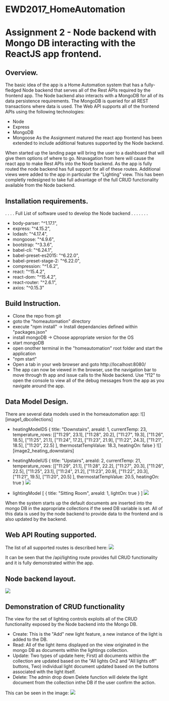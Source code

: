 # EWD2017_HomeAutomation
# Assignment 2 - Node backend with Mongo DB interacting with the ReactJS app frontend.

## Overview.
The basic idea of the app is a Home Automation system that has a fully-fledged Node backend that serves all of the Rest APIs required by the frontend app. The Node backend also interacts with a MongoDB for all of its data persistence requirements. The MongoDB is queried for all REST transactions where data is used. The Web API supports all of the frontend APIs using the following technologies:
- Node 
- Express
- MongoDB
- Mongoose
As the Assignment matured the react app frontend has been extended to include additional features supported by the Node backend.

When started up the landing page will bring the user to a dashboard that will give them options of where to go. Nnavagation from here will cause the react app to make Rest APIs into the Node backend. As the app is fully routed the node backend has full support for all of these routes. 
Additional views were added to the app in particular the "Lighting" view. This has been completly redesigned to take full advantage of the full CRUD functionality available from the Node backend. 

## Installation requirements.
. . . .  Full List of software used to develop the Node backend . . . . . . . 
+ body-parser: "^1.17.1",
+ express: "^4.15.2",
+ lodash: "^4.17.4",
+ mongoose: "^4.9.6",
+ bootstrap: "^3.3.6",
+ babel-cli: "^6.24.1",
+ babel-preset-es2015: "^6.22.0",
+ babel-preset-stage-2: "^6.22.0",
+ compression: "^1.6.2",
+ react: "^15.4.2",
+ react-dom: "^15.4.2",
+ react-router: "^2.6.1",
+ axios: "^0.15.3"

## Build Instruction.
+ Clone the repo from git
+ goto the "homeautomation" directory 
+ execute "npm install" 		-> Install dependancies defined within "packages.json"
+ install mongoDB           -> Choose appropriate version for the OS 
+ start mongoDB
+ open onother terminal in the "homeautomation" root folder and start the application
+ "npm start"
+ Open a tab in your web browser and goto http://localhost:8080/
+ The app can now be viewed in the browser, use the navigation bar to move through th app and issue calls to the Node backend. Use "f12" to open the console to view all of the debug messages from the app as you navigate around the app. 

## Data Model Design.
There are several data models used in the homeautomation app:
![][image1_dbcollections]

+ heatingModelDS {
    title: "Downstairs",
    areaId: 1,
    currentTemp: 23,
    temperature_rows: [["11:29", 23.1], ["11:28", 20.2], ["11:27", 19.3], ["11:26", 18.5], ["11:25", 21.1], 
                      ["11:24", 17.2], ["11:23", 21.9], ["11:22", 24.3], ["11:21", 18.5], ["11:20", 22.5]
    ],
    thermostatTempValue: 18.3,
    heatingOn: false
  }
![][image2_heating_downstairs]

+ heatingModelUS {
	  title: "Upstairs",
    areaId: 2,
	  currentTemp: 21,	
	  temperature_rows: [["11:29", 21.1], ["11:28", 22.2], ["11:27", 20.3], ["11:26", 22.5], ["11:25", 23.1], 
		 	 				        ["11:24", 21.2], ["11:23", 20.9], ["11:22", 20.3], ["11:21", 19.5], ["11:20", 20.5]
    ],
    thermostatTempValue: 20.5,
    heatingOn: true
  }
![][image3_heating_upstairs]

+ lightingModel 
  [
    {
      title: "Sitting Room",
      areaId: 1,
      lightOn: true
    }
  ]
![][image4_lightings]

When the system starts up the default documents are inserted into the mongo DB in the appropriate collections if the seed DB variable is set. 
All of this data is used by the node backend to provide data to the frontend and is also updated by the backend. 


## Web API Routing supported.
The list of all supported routes is described here:
![][image5_webroutes]

It can be seen that the /api/lighting route provides full CRUD functionality and it is fully demonstrated within the app. 

## Node backend layout.
![][image6_nodebackendlayout]

## Demonstration of CRUD functionality
The view for the set of lighting controls exploits all of the CRUD functionality exposed by the Node backend into the Mongo DB. 
+ Create: This is the "Add" new light feature, a new instance of the light is added to the DB.
+ Read: All of the light items displayed on the view originated in the mongo DB as documents within the lightings collection. 
+ Update: Two types of update here; First) all documents within the collection are updated based on the "All lights On2 and "All lights off" buttons, Two) individual light document updated based on the buttons associated with the light itself. 
+ Delete: The admin drop down Delete function will delete the light document from the collection inthe DB if the user confirm the action. 

This can be seen in the image:
![][image7_lightingcrud] 


[image1]: ./github_assets/image1_dbcollections.jpg
[image2]: ./github_assets/image2_heating_downstairs.jpg
[image3_heating_upstairs]: ./github_assets/image3_heating_upstairs.jpg
[image4_lightings]: ./github_assets/image4_lightings.jpg
[image5_webroutes]: ./github_assets/image5_webroutes.jpg
[image6_nodebackendlayout]: ./github_assets/image6_nodebackendlayout.jpg
[image7_lightingcrud]: ./github_assets/image7_lightingcrud.jpg
